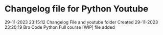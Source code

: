 # Changelog file for Python Youtube

29-11-2023 23:15:12 Changelog File and youtube folder Created
29-11-2023 23:20:19 Bro Code Python Full course [WIP] file added
